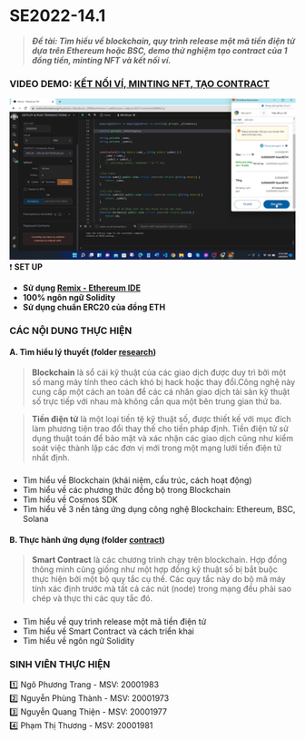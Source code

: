 # SE2022-14.1
>***Đề tài: Tìm hiểu về blockchain, quy trình release một mã tiền điện tử dựa trên Ethereum hoặc BSC, demo thử nghiệm tạo contract của 1 đồng tiền, minting NFT và kết nối ví.***

### VIDEO DEMO: [KẾT NỐI VÍ, MINTING NFT, TẠO CONTRACT](https://drive.google.com/file/d/1M5OLmHaSG8hHEha9ZCqBQI32i0Uh0f9N/view?usp=sharing)
![Hình cover đề tài](https://github.com/Phuong-Trang/MyPortfolio/blob/master/Screenshot%20(1).png)
:exclamation: **SET UP**
- **Sử dụng [Remix - Ethereum IDE](https://remix.ethereum.org/)**
- **100% ngôn ngữ Solidity**
- **Sử dụng chuẩn ERC20 của đồng ETH**

### CÁC NỘI DUNG THỰC HIỆN 
#### A. Tìm hiểu lý thuyết (folder [research](https://github.com/Phuong-Trang/se2022-14.1/tree/main/research)) 
> **Blockchain** là sổ cái kỹ thuật của các giao dịch được duy trì bởi một số mang máy tính theo cách khó bị hack hoặc thay đổi.Công nghệ này cung cấp một cách an toàn để các cá nhân giao dịch tài sản kỹ thuật số trực tiếp với nhau mà không cần qua một bên trung gian thứ ba.

> **Tiền điện tử** là một loại tiền tệ kỹ thuật số, được thiết kế với mục đích làm phương tiện trao đổi thay thế cho tiền pháp định. Tiền điện tử sử dụng thuật toán để bảo mật và xác nhận các giao dịch cũng như kiểm soát việc thành lập các đơn vị mới trong một mạng lưới tiền điện tử nhất định.

##### 
- Tìm hiểu về Blockchain (khái niệm, cấu trúc, cách hoạt động)
- Tìm hiểu về các phương thức đồng bộ trong Blockchain  
- Tìm hiểu về Cosmos SDK
- Tìm hiểu về 3 nền tảng ứng dụng công nghệ Blockchain: Ethereum, BSC, Solana

#### B. Thực hành ứng dụng (folder [contract](https://github.com/Phuong-Trang/se2022-14.1/tree/main/contract)) 
> **Smart Contract** là các chương trình chạy trên blockchain. Hợp đồng thông minh cũng giống như một hợp đồng kỹ thuật số bị bắt buộc thực hiện bởi một bộ quy tắc cụ thể. Các quy tắc này do bộ mã máy tính xác định trước mà tất cả các nút (node) trong mạng đều phải sao chép và thực thi các quy tắc đó.

##### 
- Tìm hiểu về quy trình release một mã tiền điện tử 
- Tìm hiểu về Smart Contract và cách triển khai 
- Tìm hiểu về ngôn ngữ Solidity 

### SINH VIÊN THỰC HIỆN 
:one: Ngô Phương Trang - MSV: 20001983 <br />
:two: Nguyễn Phùng Thành - MSV: 20001973 <br />
:three: Nguyễn Quang Thiện - MSV: 20001977 <br />
:four: Phạm Thị Thương - MSV: 20001981 
